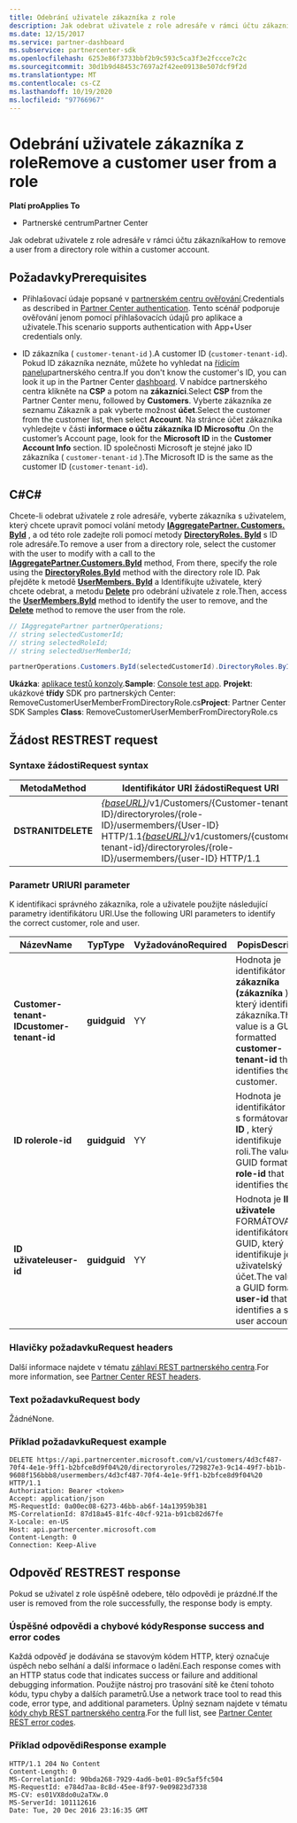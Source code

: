 ```yaml
---
title: Odebrání uživatele zákazníka z role
description: Jak odebrat uživatele z role adresáře v rámci účtu zákazníka
ms.date: 12/15/2017
ms.service: partner-dashboard
ms.subservice: partnercenter-sdk
ms.openlocfilehash: 6253e86f3733bbf2b9c593c5ca3f3e2fccce7c2c
ms.sourcegitcommit: 30d1b9d48453c7697a2f42ee09138e507dcf9f2d
ms.translationtype: MT
ms.contentlocale: cs-CZ
ms.lasthandoff: 10/19/2020
ms.locfileid: "97766967"
---
```

# <a name="remove-a-customer-user-from-a-role"></a><span data-ttu-id="3e2af-103">Odebrání uživatele zákazníka z role</span><span class="sxs-lookup"><span data-stu-id="3e2af-103">Remove a customer user from a role</span></span>

<span data-ttu-id="3e2af-104">**Platí pro**</span><span class="sxs-lookup"><span data-stu-id="3e2af-104">**Applies To**</span></span>

- <span data-ttu-id="3e2af-105">Partnerské centrum</span><span class="sxs-lookup"><span data-stu-id="3e2af-105">Partner Center</span></span>

<span data-ttu-id="3e2af-106">Jak odebrat uživatele z role adresáře v rámci účtu zákazníka</span><span class="sxs-lookup"><span data-stu-id="3e2af-106">How to remove a user from a directory role within a customer account.</span></span>

## <a name="prerequisites"></a><span data-ttu-id="3e2af-107">Požadavky</span><span class="sxs-lookup"><span data-stu-id="3e2af-107">Prerequisites</span></span>

- <span data-ttu-id="3e2af-108">Přihlašovací údaje popsané v [partnerském centru ověřování](partner-center-authentication.md).</span><span class="sxs-lookup"><span data-stu-id="3e2af-108">Credentials as described in [Partner Center authentication](partner-center-authentication.md).</span></span> <span data-ttu-id="3e2af-109">Tento scénář podporuje ověřování jenom pomocí přihlašovacích údajů pro aplikace a uživatele.</span><span class="sxs-lookup"><span data-stu-id="3e2af-109">This scenario supports authentication with App+User credentials only.</span></span>

- <span data-ttu-id="3e2af-110">ID zákazníka ( `customer-tenant-id` ).</span><span class="sxs-lookup"><span data-stu-id="3e2af-110">A customer ID (`customer-tenant-id`).</span></span> <span data-ttu-id="3e2af-111">Pokud ID zákazníka neznáte, můžete ho vyhledat na [řídicím panelu](https://partner.microsoft.com/dashboard)partnerského centra.</span><span class="sxs-lookup"><span data-stu-id="3e2af-111">If you don't know the customer's ID, you can look it up in the Partner Center [dashboard](https://partner.microsoft.com/dashboard).</span></span> <span data-ttu-id="3e2af-112">V nabídce partnerského centra klikněte na **CSP** a potom na **zákazníci**.</span><span class="sxs-lookup"><span data-stu-id="3e2af-112">Select **CSP** from the Partner Center menu, followed by **Customers**.</span></span> <span data-ttu-id="3e2af-113">Vyberte zákazníka ze seznamu Zákazník a pak vyberte možnost **účet**.</span><span class="sxs-lookup"><span data-stu-id="3e2af-113">Select the customer from the customer list, then select **Account**.</span></span> <span data-ttu-id="3e2af-114">Na stránce účet zákazníka vyhledejte v části **informace o účtu zákazníka** **ID Microsoftu** .</span><span class="sxs-lookup"><span data-stu-id="3e2af-114">On the customer’s Account page, look for the **Microsoft ID** in the **Customer Account Info** section.</span></span> <span data-ttu-id="3e2af-115">ID společnosti Microsoft je stejné jako ID zákazníka ( `customer-tenant-id` ).</span><span class="sxs-lookup"><span data-stu-id="3e2af-115">The Microsoft ID is the same as the customer ID  (`customer-tenant-id`).</span></span>

## <a name="c"></a><span data-ttu-id="3e2af-116">C\#</span><span class="sxs-lookup"><span data-stu-id="3e2af-116">C\#</span></span>

<span data-ttu-id="3e2af-117">Chcete-li odebrat uživatele z role adresáře, vyberte zákazníka s uživatelem, který chcete upravit pomocí volání metody [**IAggregatePartner. Customers. ById**](/dotnet/api/microsoft.store.partnercenter.customers.icustomercollection.byid) , a od této role zadejte roli pomocí metody [**DirectoryRoles. ById**](/dotnet/api/microsoft.store.partnercenter.customerdirectoryroles.idirectoryrolecollection.byid) s ID role adresáře.</span><span class="sxs-lookup"><span data-stu-id="3e2af-117">To remove a user from a directory role, select the customer with the user to modify with a call to the [**IAggregatePartner.Customers.ById**](/dotnet/api/microsoft.store.partnercenter.customers.icustomercollection.byid) method, From there, specify the role using the [**DirectoryRoles.ById**](/dotnet/api/microsoft.store.partnercenter.customerdirectoryroles.idirectoryrolecollection.byid) method with the directory role ID.</span></span> <span data-ttu-id="3e2af-118">Pak přejděte k metodě [**UserMembers. ById**](/dotnet/api/microsoft.store.partnercenter.customerdirectoryroles.iusermembercollection.byid) a Identifikujte uživatele, který chcete odebrat, a metodu [**Delete**](/dotnet/api/microsoft.store.partnercenter.customerdirectoryroles.iusermember.delete) pro odebrání uživatele z role.</span><span class="sxs-lookup"><span data-stu-id="3e2af-118">Then, access the [**UserMembers.ById**](/dotnet/api/microsoft.store.partnercenter.customerdirectoryroles.iusermembercollection.byid) method to identify the user to remove, and the [**Delete**](/dotnet/api/microsoft.store.partnercenter.customerdirectoryroles.iusermember.delete) method to remove the user from the role.</span></span>

``` csharp
// IAggregatePartner partnerOperations;
// string selectedCustomerId;
// string selectedRoleId;
// string selectedUserMemberId;

partnerOperations.Customers.ById(selectedCustomerId).DirectoryRoles.ById(selectedRoleId).UserMembers.ById(selectedUserMemberId).Delete();
```

<span data-ttu-id="3e2af-119">**Ukázka**: [aplikace testů konzoly](console-test-app.md).</span><span class="sxs-lookup"><span data-stu-id="3e2af-119">**Sample**: [Console test app](console-test-app.md).</span></span> <span data-ttu-id="3e2af-120">**Projekt**: ukázkové **třídy** SDK pro partnerských Center: RemoveCustomerUserMemberFromDirectoryRole.cs</span><span class="sxs-lookup"><span data-stu-id="3e2af-120">**Project**: Partner Center SDK Samples **Class**: RemoveCustomerUserMemberFromDirectoryRole.cs</span></span>

## <a name="rest-request"></a><span data-ttu-id="3e2af-121">Žádost REST</span><span class="sxs-lookup"><span data-stu-id="3e2af-121">REST request</span></span>

### <a name="request-syntax"></a><span data-ttu-id="3e2af-122">Syntaxe žádosti</span><span class="sxs-lookup"><span data-stu-id="3e2af-122">Request syntax</span></span>

| <span data-ttu-id="3e2af-123">Metoda</span><span class="sxs-lookup"><span data-stu-id="3e2af-123">Method</span></span>     | <span data-ttu-id="3e2af-124">Identifikátor URI žádosti</span><span class="sxs-lookup"><span data-stu-id="3e2af-124">Request URI</span></span>                                                                                                                           |
|------------|---------------------------------------------------------------------------------------------------------------------------------------|
| <span data-ttu-id="3e2af-125">**DSTRANIT**</span><span class="sxs-lookup"><span data-stu-id="3e2af-125">**DELETE**</span></span> | <span data-ttu-id="3e2af-126">[*{baseURL}*](partner-center-rest-urls.md)/v1/Customers/{Customer-tenant-ID}/directoryroles/{role-ID}/usermembers/{User-ID} HTTP/1.1</span><span class="sxs-lookup"><span data-stu-id="3e2af-126">[*{baseURL}*](partner-center-rest-urls.md)/v1/customers/{customer-tenant-id}/directoryroles/{role-ID}/usermembers/{user-ID} HTTP/1.1</span></span> |

### <a name="uri-parameter"></a><span data-ttu-id="3e2af-127">Parametr URI</span><span class="sxs-lookup"><span data-stu-id="3e2af-127">URI parameter</span></span>

<span data-ttu-id="3e2af-128">K identifikaci správného zákazníka, role a uživatele použijte následující parametry identifikátoru URI.</span><span class="sxs-lookup"><span data-stu-id="3e2af-128">Use the following URI parameters to identify the correct customer, role and user.</span></span>

| <span data-ttu-id="3e2af-129">Název</span><span class="sxs-lookup"><span data-stu-id="3e2af-129">Name</span></span>                   | <span data-ttu-id="3e2af-130">Typ</span><span class="sxs-lookup"><span data-stu-id="3e2af-130">Type</span></span>     | <span data-ttu-id="3e2af-131">Vyžadováno</span><span class="sxs-lookup"><span data-stu-id="3e2af-131">Required</span></span> | <span data-ttu-id="3e2af-132">Popis</span><span class="sxs-lookup"><span data-stu-id="3e2af-132">Description</span></span>                                                                        |
|------------------------|----------|----------|------------------------------------------------------------------------------------|
| <span data-ttu-id="3e2af-133">**Customer-tenant-ID**</span><span class="sxs-lookup"><span data-stu-id="3e2af-133">**customer-tenant-id**</span></span> | <span data-ttu-id="3e2af-134">**guid**</span><span class="sxs-lookup"><span data-stu-id="3e2af-134">**guid**</span></span> | <span data-ttu-id="3e2af-135">Y</span><span class="sxs-lookup"><span data-stu-id="3e2af-135">Y</span></span>        | <span data-ttu-id="3e2af-136">Hodnota je identifikátor **zákazníka (zákazníka** ), který identifikuje zákazníka.</span><span class="sxs-lookup"><span data-stu-id="3e2af-136">The value is a GUID formatted **customer-tenant-id** that identifies the customer.</span></span> |
| <span data-ttu-id="3e2af-137">**ID role**</span><span class="sxs-lookup"><span data-stu-id="3e2af-137">**role-id**</span></span>            | <span data-ttu-id="3e2af-138">**guid**</span><span class="sxs-lookup"><span data-stu-id="3e2af-138">**guid**</span></span> | <span data-ttu-id="3e2af-139">Y</span><span class="sxs-lookup"><span data-stu-id="3e2af-139">Y</span></span>        | <span data-ttu-id="3e2af-140">Hodnota je identifikátor GUID s formátovaným **ID** , který identifikuje roli.</span><span class="sxs-lookup"><span data-stu-id="3e2af-140">The value is a GUID formatted **role-id** that identifies the role.</span></span>                |
| <span data-ttu-id="3e2af-141">**ID uživatele**</span><span class="sxs-lookup"><span data-stu-id="3e2af-141">**user-id**</span></span>            | <span data-ttu-id="3e2af-142">**guid**</span><span class="sxs-lookup"><span data-stu-id="3e2af-142">**guid**</span></span> | <span data-ttu-id="3e2af-143">Y</span><span class="sxs-lookup"><span data-stu-id="3e2af-143">Y</span></span>        | <span data-ttu-id="3e2af-144">Hodnota je **ID uživatele** FORMÁTOVANÉho identifikátorem GUID, který identifikuje jeden uživatelský účet.</span><span class="sxs-lookup"><span data-stu-id="3e2af-144">The value is a GUID formatted **user-id** that identifies a single user account.</span></span>   |

### <a name="request-headers"></a><span data-ttu-id="3e2af-145">Hlavičky požadavku</span><span class="sxs-lookup"><span data-stu-id="3e2af-145">Request headers</span></span>

<span data-ttu-id="3e2af-146">Další informace najdete v tématu [záhlaví REST partnerského centra](headers.md).</span><span class="sxs-lookup"><span data-stu-id="3e2af-146">For more information, see [Partner Center REST headers](headers.md).</span></span>

### <a name="request-body"></a><span data-ttu-id="3e2af-147">Text požadavku</span><span class="sxs-lookup"><span data-stu-id="3e2af-147">Request body</span></span>

<span data-ttu-id="3e2af-148">Žádné</span><span class="sxs-lookup"><span data-stu-id="3e2af-148">None.</span></span>

### <a name="request-example"></a><span data-ttu-id="3e2af-149">Příklad požadavku</span><span class="sxs-lookup"><span data-stu-id="3e2af-149">Request example</span></span>

```http
DELETE https://api.partnercenter.microsoft.com/v1/customers/4d3cf487-70f4-4e1e-9ff1-b2bfce8d9f04%20/directoryroles/729827e3-9c14-49f7-bb1b-9608f156bbb8/usermembers/4d3cf487-70f4-4e1e-9ff1-b2bfce8d9f04%20 HTTP/1.1
Authorization: Bearer <token>
Accept: application/json
MS-RequestId: 0a00ec08-6273-46bb-ab6f-14a13959b381
MS-CorrelationId: 87d18a45-81fc-40cf-921a-b91cb82d67fe
X-Locale: en-US
Host: api.partnercenter.microsoft.com
Content-Length: 0
Connection: Keep-Alive
```

## <a name="rest-response"></a><span data-ttu-id="3e2af-150">Odpověď REST</span><span class="sxs-lookup"><span data-stu-id="3e2af-150">REST response</span></span>

<span data-ttu-id="3e2af-151">Pokud se uživatel z role úspěšně odebere, tělo odpovědi je prázdné.</span><span class="sxs-lookup"><span data-stu-id="3e2af-151">If the user is removed from the role successfully, the response body is empty.</span></span>

### <a name="response-success-and-error-codes"></a><span data-ttu-id="3e2af-152">Úspěšné odpovědi a chybové kódy</span><span class="sxs-lookup"><span data-stu-id="3e2af-152">Response success and error codes</span></span>

<span data-ttu-id="3e2af-153">Každá odpověď je dodávána se stavovým kódem HTTP, který označuje úspěch nebo selhání a další informace o ladění.</span><span class="sxs-lookup"><span data-stu-id="3e2af-153">Each response comes with an HTTP status code that indicates success or failure and additional debugging information.</span></span> <span data-ttu-id="3e2af-154">Použijte nástroj pro trasování sítě ke čtení tohoto kódu, typu chyby a dalších parametrů.</span><span class="sxs-lookup"><span data-stu-id="3e2af-154">Use a network trace tool to read this code, error type, and additional parameters.</span></span> <span data-ttu-id="3e2af-155">Úplný seznam najdete v tématu [kódy chyb REST partnerského centra](error-codes.md).</span><span class="sxs-lookup"><span data-stu-id="3e2af-155">For the full list, see [Partner Center REST error codes](error-codes.md).</span></span>

### <a name="response-example"></a><span data-ttu-id="3e2af-156">Příklad odpovědi</span><span class="sxs-lookup"><span data-stu-id="3e2af-156">Response example</span></span>

```http
HTTP/1.1 204 No Content
Content-Length: 0
MS-CorrelationId: 90bda268-7929-4ad6-be01-89c5af5fc504
MS-RequestId: e784d7aa-8c8d-45ee-8f97-9e09823d7338
MS-CV: es01VX8do0u2aTXw.0
MS-ServerId: 101112616
Date: Tue, 20 Dec 2016 23:16:35 GMT
```
